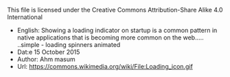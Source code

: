 This file is licensed under the Creative Commons Attribution-Share Alike 4.0 International

- English: Showing a loading indicator on startup is a common pattern in native applications that is becoming more common on the web..... ..simple - loading spinners animated
- Dat:e	15 October 2015
- Author:	Ahm masum
- Url: https://commons.wikimedia.org/wiki/File:Loading_icon.gif
